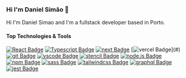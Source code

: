 ### Hi I'm Daniel Simão 👋

Hi I'm Daniel Simao and I'm a fullstack developer based in Porto.

#### Top Technologies & Tools

[![React Badge](https://img.shields.io/badge/React-20232A?style=for-the-badge&logo=react&logoColor=61DAFB)](#) 
[![Typescript Badge](https://img.shields.io/badge/TypeScript-007ACC?style=for-the-badge&logo=typescript&logoColor=white)](#)
[![next Badge](https://img.shields.io/badge/next.js-000000?style=for-the-badge&logo=next-dot-js&logoColor=white)](#)
[![vercel Badge](https://img.shields.io/badge/vercel%20-%23000000.svg?&style=for-the-badge&logo=vercel&logoColor=white")](#)
[![git Badge](https://img.shields.io/badge/Git-F05032?style=for-the-badge&logo=git&logoColor=white)](#) 
[![vscode Badge](https://img.shields.io/badge/Visual_Studio_Code-0078D4?style=for-the-badge&logo=visual%20studio%20code&logoColor=white)](#) 
[![stencil Badge](https://img.shields.io/badge/-vscode-007ACC?style=for-the-badge&logo=stencil.js)](#) 
[![node.js Badge](https://img.shields.io/badge/Node.js-43853D?style=for-the-badge&logo=node-dot-js&logoColor=white)](#) 
[![npm Badge](https://img.shields.io/badge/npm-CB3837?style=for-the-badge&logo=npm&logoColor=white)](#) 
[![sass Badge](https://img.shields.io/badge/Sass-CC6699?style=for-the-badge&logo=sass&logoColor=white)](#) 
[![tailwindcss Badge](https://img.shields.io/badge/Tailwind_CSS-38B2AC?style=for-the-badge&logo=tailwind-css&logoColor=white)](#) 
[![graphql Badge](https://img.shields.io/badge/GraphQl-E10098?style=for-the-badge&logo=graphql&logoColor=white)](#) 
[![jest Badge](https://img.shields.io/badge/Jest-C21325?style=for-the-badge&logo=jest&logoColor=white)](#)
